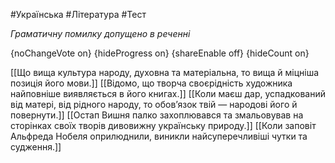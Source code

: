 #Українська #Література #Тест

*Граматичну помилку допущено в реченні*

{noChangeVote on}
{hideProgress on}
{shareEnable off}
{hideCount on}

[[Що вища культура народу, духовна та матеріальна, то вища й міцніша позиція його мови.]]
[[Відомо, що творча своєрідність художника найповніше виявляється в його книгах.]]
[[Коли маєш дар, успадкований від матері, від рідного народу, то обов’язок твій — народові його й повернути.]]
[[Остап Вишня палко захоплювався та змальовував на сторінках своїх творів дивовижну українську природу.]]
[[Коли заповіт Альфреда Нобеля оприлюднили, виникли найсуперечливіші чутки та судження.]]
